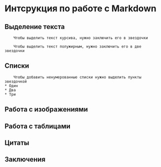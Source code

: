 # Интсрукция по работе с Markdown

## Выделение текста
        Чтобы выделить текст курсива, нужно заключить его в звездочки

        Чтобы выделить текст полужирным, нужно заключить его в две звездочки
## Списки

        Чтобы добавить ненумерованные списки нужно выделить пункты звездочкой
    * Один
    * Два
    * Три

## Работа с изображениями

## Работа с таблицами

## Цитаты

## Заключения